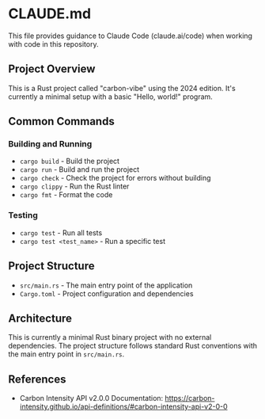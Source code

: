 # CLAUDE.md

This file provides guidance to Claude Code (claude.ai/code) when working with code in this repository.

## Project Overview

This is a Rust project called "carbon-vibe" using the 2024 edition. It's currently a minimal setup with a basic "Hello, world!" program.

## Common Commands

### Building and Running
- `cargo build` - Build the project
- `cargo run` - Build and run the project
- `cargo check` - Check the project for errors without building
- `cargo clippy` - Run the Rust linter
- `cargo fmt` - Format the code

### Testing
- `cargo test` - Run all tests
- `cargo test <test_name>` - Run a specific test

## Project Structure

- `src/main.rs` - The main entry point of the application
- `Cargo.toml` - Project configuration and dependencies

## Architecture

This is currently a minimal Rust binary project with no external dependencies. The project structure follows standard Rust conventions with the main entry point in `src/main.rs`.

## References
- Carbon Intensity API v2.0.0 Documentation: https://carbon-intensity.github.io/api-definitions/#carbon-intensity-api-v2-0-0